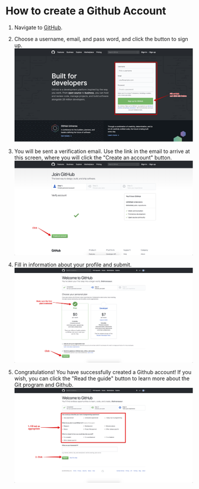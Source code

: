 # How to create a Github Account

1. Navigate to [GitHub](https://github.com/).

2. Choose a username, email, and pass word, and click the button to sign up. 
![Github registration step 1](img/github-signup/github_signup_1.png)

3. You will be sent a verification email. Use the link in the email to arrive at this screen, where you will click the "Create an account" button.
![Github registration step 2](img/github-signup/github_signup_2.png)

4. Fill in information about your profile and submit.
![Github registration step 3](img/github-signup/github_signup_3.png)

5. Congratulations! You have successfully created a Github account! If you wish, you can click the "Read the guide" button to learn more about the Git program and Github.
![Github registration step 4](img/github-signup/github_signup_4.png)
